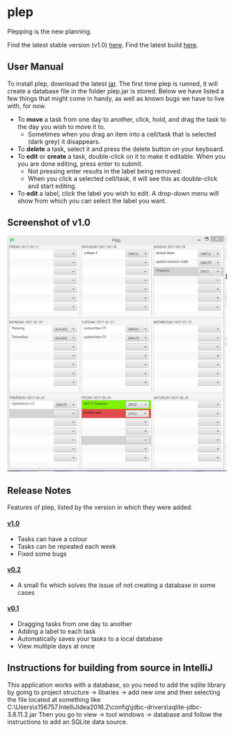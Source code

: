 # plep
Plepping is the new planning.

Find the latest stable version (v1.0) [here](https://github.com/PHPirates/plep/blob/master/plep_v1.0.jar?raw=true).
Find the latest build [here](https://github.com/PHPirates/plep/blob/master/out/artifacts/plep_jar/plep.jar?raw=true).

## User Manual
To install plep, download the latest [jar](https://github.com/PHPirates/plep/blob/master/out/artifacts/plep_jar/plep.jar?raw=true). The first time plep is runned, it will create a database file in the folder plep.jar is stored. Below we have listed a few things that might come in handy, as well as known bugs we have to live with, for now.
+ To **move** a task from one day to another, click, hold, and drag the task to the day you wish to move it to. 
  * Sometimes when you drag an item into a cell/task that is selected (dark grey) it disappears.
+ To **delete** a task, select it and press the delete button on your keyboard.
+ To **edit** or **create** a task, double-click on it to make it editable. When you you are done editing, press enter to submit.
  * Not pressing enter results in the label being removed.
  * When you click a selected cell/task, it will see this as double-click and start editing.
+ To **edit** a label, click the label you wish to edit. A drop-down menu will show from which you can select the label you want.

## Screenshot of v1.0
![screenshot](v1.0.PNG)

## Release Notes
Features of plep, listed by the version in which they were added.

#### [v1.0](https://github.com/PHPirates/plep/blob/master/plep_v1.0.jar?raw=true)
+ Tasks can have a colour
+ Tasks can be repeated each week
+ Fixed some bugs

#### [v0.2](https://github.com/PHPirates/plep/blob/master/plep_v0.2.jar?raw=true)
+ A small fix which solves the issue of not creating a database in some cases

#### [v0.1](https://github.com/PHPirates/plep/blob/master/plep_v0.1.jar?raw=true)
+ Dragging tasks from one day to another
+ Adding a label to each task
+ Automatically saves your tasks to a local database
+ View multiple days at once

## Instructions for building from source in IntelliJ
This application works with a database, so you need to add the sqlite library by going to project structure -> libaries -> add new one and then selecting the file located at something like C:\Users\s156757\.IntelliJIdea2016.2\config\jdbc-drivers\sqlite-jdbc-3.8.11.2.jar
Then you go to view -> tool windows -> database and follow the instructions to add an SQLite data source.

